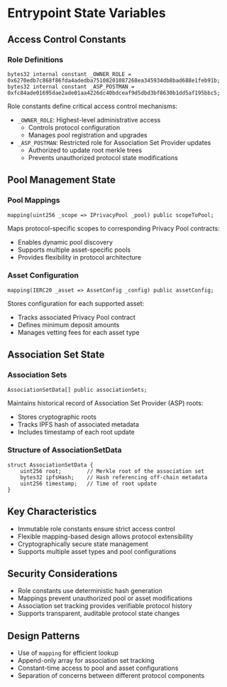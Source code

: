 # Entrypoint State Variables

## Access Control Constants

### Role Definitions

```solidity
bytes32 internal constant _OWNER_ROLE = 0x6270edb7c868f86fda4adedba75108201087268ea345934db8bad688e1feb91b;
bytes32 internal constant _ASP_POSTMAN = 0xfc84ade01695dae2ade01aa4226dc40bdceaf9d5dbd3bf8630b1dd5af195bbc5;
```

Role constants define critical access control mechanisms:

- `_OWNER_ROLE`: Highest-level administrative access
  - Controls protocol configuration
  - Manages pool registration and upgrades
- `_ASP_POSTMAN`: Restricted role for Association Set Provider updates
  - Authorized to update root merkle trees
  - Prevents unauthorized protocol state modifications

## Pool Management State

### Pool Mappings

```solidity
mapping(uint256 _scope => IPrivacyPool _pool) public scopeToPool;
```

Maps protocol-specific scopes to corresponding Privacy Pool contracts:

- Enables dynamic pool discovery
- Supports multiple asset-specific pools
- Provides flexibility in protocol architecture

### Asset Configuration

```solidity
mapping(IERC20 _asset => AssetConfig _config) public assetConfig;
```

Stores configuration for each supported asset:

- Tracks associated Privacy Pool contract
- Defines minimum deposit amounts
- Manages vetting fees for each asset type

## Association Set State

### Association Sets

```solidity
AssociationSetData[] public associationSets;
```

Maintains historical record of Association Set Provider (ASP) roots:

- Stores cryptographic roots
- Tracks IPFS hash of associated metadata
- Includes timestamp of each root update

### Structure of AssociationSetData

```solidity
struct AssociationSetData {
    uint256 root;        // Merkle root of the association set
    bytes32 ipfsHash;    // Hash referencing off-chain metadata
    uint256 timestamp;   // Time of root update
}
```

## Key Characteristics

- Immutable role constants ensure strict access control
- Flexible mapping-based design allows protocol extensibility
- Cryptographically secure state management
- Supports multiple asset types and pool configurations

## Security Considerations

- Role constants use deterministic hash generation
- Mappings prevent unauthorized pool or asset modifications
- Association set tracking provides verifiable protocol history
- Supports transparent, auditable protocol state changes

## Design Patterns

- Use of `mapping` for efficient lookup
- Append-only array for association set tracking
- Constant-time access to pool and asset configurations
- Separation of concerns between different protocol components
